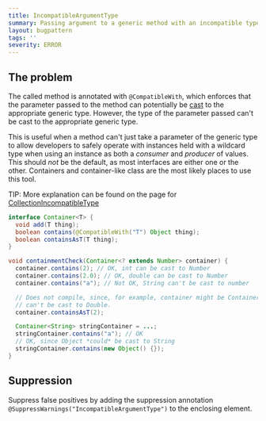 ```yaml
---
title: IncompatibleArgumentType
summary: Passing argument to a generic method with an incompatible type.
layout: bugpattern
tags: ''
severity: ERROR
---
```


<!--
*** AUTO-GENERATED, DO NOT MODIFY ***
To make changes, edit the @BugPattern annotation or the explanation in docs/bugpattern.
-->


## The problem
The called method is annotated with `@CompatibleWith`, which enforces that the
parameter passed to the method can potentially be [cast][jls] to the appropriate
generic type. However, the type of the parameter passed can't be cast to the
appropriate generic type.

This is useful when a method can't just take a parameter of the generic type to
allow developers to safely operate with instances held with a wildcard type when
using an instance as both a _consumer_ and _producer_ of values. This should
_not_ be the default, as most interfaces are either one or the other. Containers
and container-like class are the most likely places to use this tool.

TIP: More explanation can be found on the page for [CollectionIncompatibleType]

```java
interface Container<T> {
  void add(T thing);
  boolean contains(@CompatibleWith("T") Object thing);
  boolean containsAsT(T thing);
}

void containmentCheck(Container<? extends Number> container) {
  container.contains(2); // OK, int can be cast to Number
  container.contains(2.0); // OK, double can be cast to Number
  container.contains("a"); // Not OK, String can't be cast to number

  // Does not compile, since, for example, container might be Container<Double>, and Integer
  // can't be cast to Double.
  container.containsAsT(2);

  Container<String> stringContainer = ...;
  stringContainer.contains("a"); // OK
  // OK, since Object *could* be cast to String
  stringContainer.contains(new Object() {});
}
```

[CollectionIncompatibleType]: CollectionIncompatibleType
[jls]: https://docs.oracle.com/javase/specs/jls/se8/html/jls-5.html#jls-5.5.1

## Suppression
Suppress false positives by adding the suppression annotation `@SuppressWarnings("IncompatibleArgumentType")` to the enclosing element.

